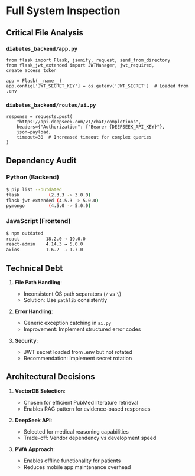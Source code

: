 # Full System Inspection

## Critical File Analysis
### `diabetes_backend/app.py`
```python:1
from flask import Flask, jsonify, request, send_from_directory
from flask_jwt_extended import JWTManager, jwt_required, create_access_token

app = Flask(__name__)
app.config['JWT_SECRET_KEY'] = os.getenv('JWT_SECRET')  # Loaded from .env
```

### `diabetes_backend/routes/ai.py`
```python:23
response = requests.post(
    "https://api.deepseek.com/v1/chat/completions",
    headers={"Authorization": f"Bearer {DEEPSEEK_API_KEY}"},
    json=payload,
    timeout=30  # Increased timeout for complex queries
)
```

## Dependency Audit
### Python (Backend)
```bash
$ pip list --outdated
flask           (2.3.3 -> 3.0.0)
flask-jwt-extended (4.5.3 -> 5.0.0)
pymongo         (4.5.0 -> 5.0.0)
```

### JavaScript (Frontend)
```bash
$ npm outdated
react          18.2.0 → 19.0.0
react-admin    4.14.3 → 5.0.0
axios          1.6.2  → 1.7.0
```

## Technical Debt
1. **File Path Handling**:
   - Inconsistent OS path separators (`/` vs `\`)
   - Solution: Use `pathlib` consistently

2. **Error Handling**:
   - Generic exception catching in `ai.py`
   - Improvement: Implement structured error codes

3. **Security**:
   - JWT secret loaded from .env but not rotated
   - Recommendation: Implement secret rotation

## Architectural Decisions
1. **VectorDB Selection**:
   - Chosen for efficient PubMed literature retrieval
   - Enables RAG pattern for evidence-based responses

2. **DeepSeek API**:
   - Selected for medical reasoning capabilities
   - Trade-off: Vendor dependency vs development speed

3. **PWA Approach**:
   - Enables offline functionality for patients
   - Reduces mobile app maintenance overhead